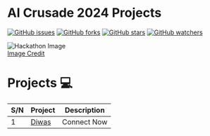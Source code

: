 # AI Crusade 2024 Projects


[![GitHub issues](https://img.shields.io/github/issues/KUAIC/AI-Crusade-2024?style=plastic)](https://github.com/KUAIC/AI-Crusade-2024/issues)
[![GitHub forks](https://img.shields.io/github/forks/KUAIC/AI-Crusade-2024?style=plastic)](https://img.shields.io/github/forks/KUAIC/AI-Crusade-2024)
[![GitHub stars](https://img.shields.io/github/stars/KUAIC/AI-Crusade-2024?style=plastic)](https://img.shields.io/github/stars/KUAIC/AI-Crusade-2024)
[![GitHub watchers](https://img.shields.io/github/watchers/KUAIC/AI-Crusade-2024?style=plastic&label=Watch)](https://github.com/KUAIC/AI-Crusade-2024)


![Hackathon Image](https://media.istockphoto.com/vectors/hackathlon-vector-illustration-tiny-programmers-competition-person-vector-id1189873851?k=6&m=1189873851&s=612x612&w=0&h=UQVDWFobVXHtcIy_1O7JUEjEodpYRFsaid6H-2Bhrbc=)<br/>
[Image Credit](https://www.google.com/url?sa=i&url=https%3A%2F%2Fwww.istockphoto.com%2Fillustrations%2Fhackathon&psig=AOvVaw0DHshJpx-IrIcbZTln7rqF&ust=1609679264778000&source=images&cd=vfe&ved=0CA0QjhxqFwoTCJDt-tyo_e0CFQAAAAAdAAAAABAD)
  
# Projects 💻
| S/N      | Project |Description |
| ----------- | ----------- |----------- |    
| 1| [Diwas](https://linkedin.com/in/diwas7777)| Connect Now|